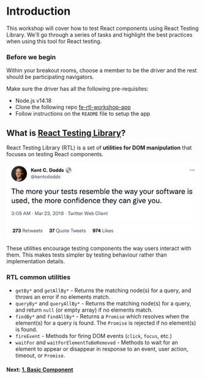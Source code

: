 # Introduction

This workshop will cover how to test React components using React Testing Library. We'll go through a series of tasks and highlight the best practices when using this tool for React testing.

### Before we begin

Within your breakout rooms, choose a member to be the driver and the rest should be participating navigators. 

Make sure the driver has all the following pre-requisites:
 
- Node.js v14.18
- Clone the following repo [fe-rtl-workshop-app](https://github.com/ITV/fe-rtl-workshop-app)
- Follow instructions on the `README` file to setup the app

## What is [React Testing Library](https://testing-library.com/)?

React Testing Library (RTL) is a set of **utilities for DOM manipulation** that focuses on testing React components.

![Quote from Kent C. Dodds](./assets/kent-c-dodds-quote.png)

These utilities encourage testing components the way users interact with them. This makes tests simpler by testing behaviour rather than implementation details.

### RTL common utilities

- `getBy*` and `getAllBy*` - Returns the matching node(s) for a query, and throws an error if no elements match.
- `queryBy*` and `queryAllBy*` - Returns the matching node(s) for a query, and return `null` (or empty array) if no elements match.
- `findBy*` and `findAllBy*` - Returns a `Promise` which resolves when the element(s) for a query is found. The `Promise` is rejected if no element(s) is found.
- `fireEvent` - Methods for firing DOM events (`click`, `focus`, etc.)
- `waitFor` and `waitForElementToBeRemoved` - Methods to wait for an element to appear or disappear in response to an event, user action, timeout, or `Promise`.

#### Next: [1. Basic Component](./1.basic-component/README.md)
